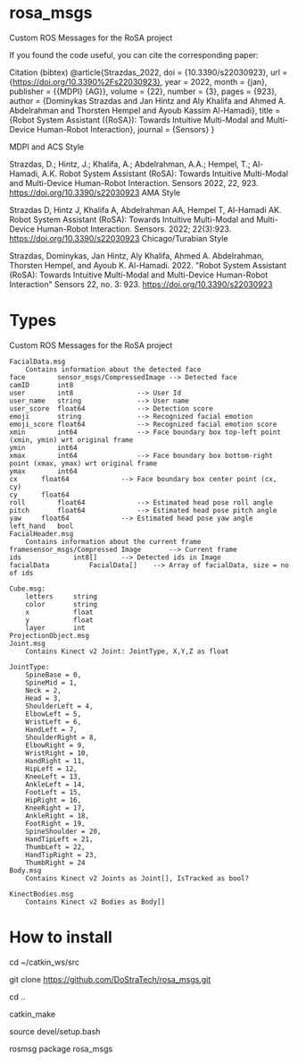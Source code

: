 # rosa_msgs
Custom ROS Messages for the RoSA project

If you found the code useful, you can cite the corresponding paper:

Citation (bibtex)
@article{Strazdas_2022, doi = {10.3390/s22030923}, url = {https://doi.org/10.3390%2Fs22030923}, year = 2022, month = {jan}, publisher = {{MDPI} {AG}}, volume = {22}, number = {3}, pages = {923}, author = {Dominykas Strazdas and Jan Hintz and Aly Khalifa and Ahmed A. Abdelrahman and Thorsten Hempel and Ayoub Kassim Al-Hamadi}, title = {Robot System Assistant ({RoSA}): Towards Intuitive Multi-Modal and Multi-Device Human-Robot Interaction}, journal = {Sensors} } 

MDPI and ACS Style

Strazdas, D.; Hintz, J.; Khalifa, A.; Abdelrahman, A.A.; Hempel, T.; Al-Hamadi, A.K. Robot System Assistant (RoSA): Towards Intuitive Multi-Modal and Multi-Device Human-Robot Interaction. Sensors 2022, 22, 923. https://doi.org/10.3390/s22030923
AMA Style

Strazdas D, Hintz J, Khalifa A, Abdelrahman AA, Hempel T, Al-Hamadi AK. Robot System Assistant (RoSA): Towards Intuitive Multi-Modal and Multi-Device Human-Robot Interaction. Sensors. 2022; 22(3):923. https://doi.org/10.3390/s22030923
Chicago/Turabian Style

Strazdas, Dominykas, Jan Hintz, Aly Khalifa, Ahmed A. Abdelrahman, Thorsten Hempel, and Ayoub K. Al-Hamadi. 2022. "Robot System Assistant (RoSA): Towards Intuitive Multi-Modal and Multi-Device Human-Robot Interaction" Sensors 22, no. 3: 923. https://doi.org/10.3390/s22030923

# Types
Custom ROS Messages for the RoSA project

    FacialData.msg
    	Contains information about the detected face
	face		sensor_msgs/CompressedImage	--> Detected face 
	camID		int8 
	user		int8				--> User Id
	user_name	string				--> User name 
	user_score	float64				--> Detection score 
	emoji		string				--> Recognized facial emotion 
	emoji_score	float64				--> Recognized facial emotion score
	xmin		int64				--> Face boundary box top-left point (xmin, ymin) wrt original frame    
	ymin		int64 
	xmax		int64				--> Face boundary box bottom-right point (xmax, ymax) wrt original frame 
	ymax		int64 
	cx		float64				--> Face boundary box center point (cx, cy)
	cy		float64 
	roll		float64				--> Estimated head pose roll angle 
	pitch		float64				--> Estimated head pose pitch angle  
	yaw		float64				--> Estimated head pose yaw angle  
	left_hand	bool 				
    FacialHeader.msg
    	Contains information about the current frame 
	framesensor_msgs/Compressed	Image 		--> Current frame
	ids				int8[] 		--> Detected ids in Image
	facialData			FacialData[] 	--> Array of facialData, size = no of ids

	Cube.msg:
        letters     string
        color       string
        x           float
        y           float
        layer       int
	ProjectionObject.msg
    Joint.msg   
        Contains Kinect v2 Joint: JointType, X,Y,Z as float
	
	JointType:
        SpineBase = 0,
        SpineMid = 1,
        Neck = 2,
        Head = 3,
        ShoulderLeft = 4,
        ElbowLeft = 5,
        WristLeft = 6,
        HandLeft = 7,
        ShoulderRight = 8,
        ElbowRight = 9,
        WristRight = 10,
        HandRight = 11,
        HipLeft = 12,
        KneeLeft = 13,
        AnkleLeft = 14,
        FootLeft = 15,
        HipRight = 16,
        KneeRight = 17,
        AnkleRight = 18,
        FootRight = 19,
        SpineShoulder = 20,
        HandTipLeft = 21,
        ThumbLeft = 22,
        HandTipRight = 23,
        ThumbRight = 24
    Body.msg
        Contains Kinect v2 Joints as Joint[], IsTracked as bool?
	
    KinectBodies.msg
        Contains Kinect v2 Bodies as Body[]

# How to install
cd ~/catkin_ws/src

git clone https://github.com/DoStraTech/rosa_msgs.git

cd ..

catkin_make

source devel/setup.bash

rosmsg package rosa_msgs

